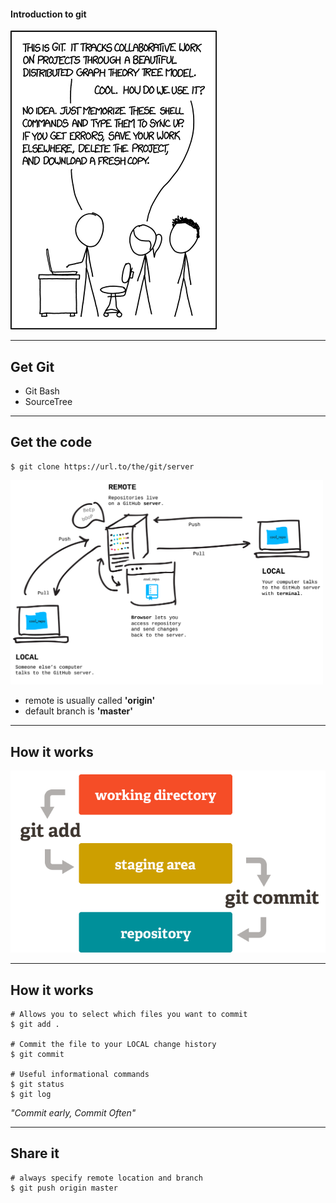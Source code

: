 #### Introduction to git

![XKCD](/images/xkcd.png)

---

## Get Git

* Git Bash
* SourceTree

---

## Get the code

```console
$ git clone https://url.to/the/git/server
```

<img src="/images/remote.png" width="500"/>

- remote is usually called **'origin'**
- default branch is **'master'**

---

## How it works

![Git](/images/git.png)

---

## How it works

```console
# Allows you to select which files you want to commit
$ git add .

# Commit the file to your LOCAL change history
$ git commit

# Useful informational commands
$ git status
$ git log
```

*"Commit early, Commit Often"*

---

## Share it

```console
# always specify remote location and branch
$ git push origin master
